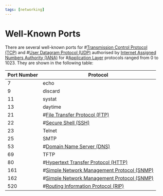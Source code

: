 ```yaml
---
tags: [networking]
---
```


# Well-Known Ports

There are several well-known ports for #[Transmission Control Protocol (TCP)](202206151232.md)
and #[User Datagram Protocol (UDP)](202206151759.md) authorised by
[Internet Assigned Numbers Authority (IANA)](202210010901.md) for #[Application Layer](202206131856.md)
protocols ranged from 0 to 1023. They are shown in the following table:

| Port Number | Protocol                                                      |
| ----------- | -----------------                                             |
| 7           | echo                                                          |
| 9           | discard                                                       |
| 11          | systat                                                        |
| 13          | daytime                                                       |
| 21          | #[File Transfer Protocol (FTP)](202210221515.md)              |
| 22          | #[Secure Shell (SSH)](202205191908.md)                        |
| 23          | Telnet                                                        |
| 25          | SMTP                                                          |
| 53          | #[Domain Name Server (DNS)](202209300947.md)                  |
| 69          | TFTP                                                          |
| 80          | #[Hypertext Transfer Protocol (HTTP)](202202211439.md)        |
| 161         | #[Simple Network Management Protocol (SNMP)](202212211531.md) |
| 162         | #[Simple Network Management Protocol (SNMP)](202212211531.md) |
| 520         | #[Routing Information Protocol (RIP)](202210160908.md)        |
